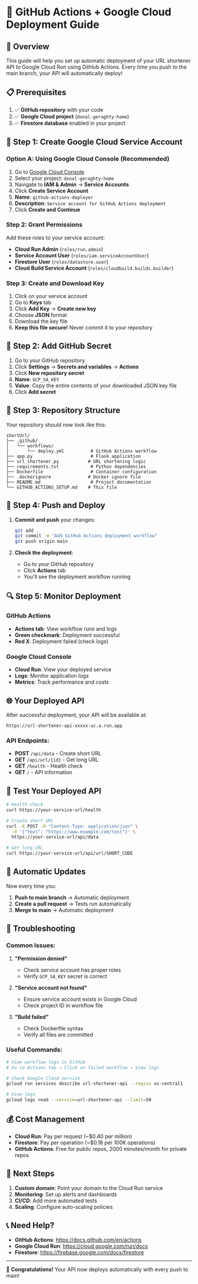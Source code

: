 # 🚀 GitHub Actions + Google Cloud Deployment Guide

## 🎯 **Overview**
This guide will help you set up automatic deployment of your URL shortener API to Google Cloud Run using GitHub Actions. Every time you push to the main branch, your API will automatically deploy!

## 📋 **Prerequisites**

1. ✅ **GitHub repository** with your code
2. ✅ **Google Cloud project** (`donal-geraghty-home`)
3. ✅ **Firestore database** enabled in your project

## 🔐 **Step 1: Create Google Cloud Service Account**

### **Option A: Using Google Cloud Console (Recommended)**

1. Go to [Google Cloud Console](https://console.cloud.google.com/)
2. Select your project: `donal-geraghty-home`
3. Navigate to **IAM & Admin** → **Service Accounts**
4. Click **Create Service Account**
5. **Name**: `github-actions-deployer`
6. **Description**: `Service account for GitHub Actions deployment`
7. Click **Create and Continue**

### **Step 2: Grant Permissions**

Add these roles to your service account:
- **Cloud Run Admin** (`roles/run.admin`)
- **Service Account User** (`roles/iam.serviceAccountUser`)
- **Firestore User** (`roles/datastore.user`)
- **Cloud Build Service Account** (`roles/cloudbuild.builds.builder`)

### **Step 3: Create and Download Key**

1. Click on your service account
2. Go to **Keys** tab
3. Click **Add Key** → **Create new key**
4. Choose **JSON** format
5. Download the key file
6. **Keep this file secure!** Never commit it to your repository

## 🔑 **Step 2: Add GitHub Secret**

1. Go to your GitHub repository
2. Click **Settings** → **Secrets and variables** → **Actions**
3. Click **New repository secret**
4. **Name**: `GCP_SA_KEY`
5. **Value**: Copy the entire contents of your downloaded JSON key file
6. Click **Add secret**

## 📁 **Step 3: Repository Structure**

Your repository should now look like this:
```
shortUrl/
├── .github/
│   └── workflows/
│       └── deploy.yml          # GitHub Actions workflow
├── app.py                      # Flask application
├── url_shortener.py           # URL shortening logic
├── requirements.txt            # Python dependencies
├── Dockerfile                  # Container configuration
├── .dockerignore              # Docker ignore file
├── README.md                   # Project documentation
└── GITHUB_ACTIONS_SETUP.md    # This file
```

## 🚀 **Step 4: Push and Deploy**

1. **Commit and push** your changes:
   ```bash
   git add .
   git commit -m "Add GitHub Actions deployment workflow"
   git push origin main
   ```

2. **Check the deployment**:
   - Go to your GitHub repository
   - Click **Actions** tab
   - You'll see the deployment workflow running

## 🔍 **Step 5: Monitor Deployment**

### **GitHub Actions**
- **Actions tab**: View workflow runs and logs
- **Green checkmark**: Deployment successful
- **Red X**: Deployment failed (check logs)

### **Google Cloud Console**
- **Cloud Run**: View your deployed service
- **Logs**: Monitor application logs
- **Metrics**: Track performance and costs

## 🌐 **Your Deployed API**

After successful deployment, your API will be available at:
```
https://url-shortener-api-xxxxx-uc.a.run.app
```

### **API Endpoints:**
- **POST** `/api/data` - Create short URL
- **GET** `/api/url/{id}` - Get long URL  
- **GET** `/health` - Health check
- **GET** `/` - API information

## 🧪 **Test Your Deployed API**

```bash
# Health check
curl https://your-service-url/health

# Create short URL
curl -X POST -H "Content-Type: application/json" \
  -d '{"text": "https://www.example.com/test"}' \
  https://your-service-url/api/data

# Get long URL
curl https://your-service-url/api/url/SHORT_CODE
```

## 🔄 **Automatic Updates**

Now every time you:
1. **Push to main branch** → Automatic deployment
2. **Create a pull request** → Tests run automatically
3. **Merge to main** → Automatic deployment

## 🚨 **Troubleshooting**

### **Common Issues:**

1. **"Permission denied"**
   - Check service account has proper roles
   - Verify `GCP_SA_KEY` secret is correct

2. **"Service account not found"**
   - Ensure service account exists in Google Cloud
   - Check project ID in workflow file

3. **"Build failed"**
   - Check Dockerfile syntax
   - Verify all files are committed

### **Useful Commands:**

```bash
# View workflow logs in GitHub
# Go to Actions tab → Click on failed workflow → View logs

# Check Google Cloud service
gcloud run services describe url-shortener-api --region us-central1

# View logs
gcloud logs read --service=url-shortener-api --limit=50
```

## 💰 **Cost Management**

- **Cloud Run**: Pay per request (~$0.40 per million)
- **Firestore**: Pay per operation (~$0.18 per 100K operations)
- **GitHub Actions**: Free for public repos, 2000 minutes/month for private repos

## 🎯 **Next Steps**

1. **Custom domain**: Point your domain to the Cloud Run service
2. **Monitoring**: Set up alerts and dashboards
3. **CI/CD**: Add more automated tests
4. **Scaling**: Configure auto-scaling policies

## 📞 **Need Help?**

- **GitHub Actions**: https://docs.github.com/en/actions
- **Google Cloud Run**: https://cloud.google.com/run/docs
- **Firestore**: https://firebase.google.com/docs/firestore

---

🎉 **Congratulations!** Your API now deploys automatically with every push to main!
